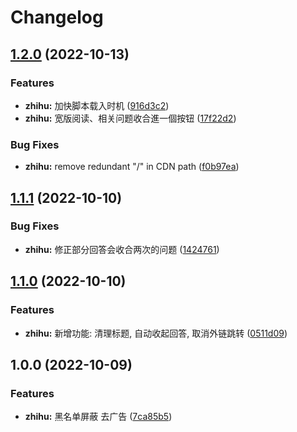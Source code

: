 # Changelog

## [1.2.0](https://github.com/pionxzh/userscripts/compare/zhihu-v1.1.1...zhihu-v1.2.0) (2022-10-13)


### Features

* **zhihu:** 加快脚本载入时机 ([916d3c2](https://github.com/pionxzh/userscripts/commit/916d3c2153c4e5c223ce8a27b0356a8f769b81fd))
* **zhihu:** 宽版阅读、相关问题收合進一個按钮 ([17f22d2](https://github.com/pionxzh/userscripts/commit/17f22d28d3be7767c221c0c16dda12db81b9f471))


### Bug Fixes

* **zhihu:** remove redundant "/" in CDN path ([f0b97ea](https://github.com/pionxzh/userscripts/commit/f0b97ea0f5e522e59cf8341179382248a5cec100))

## [1.1.1](https://github.com/pionxzh/userscripts/compare/zhihu-v1.1.0...zhihu-v1.1.1) (2022-10-10)


### Bug Fixes

* **zhihu:** 修正部分回答会收合两次的问题 ([1424761](https://github.com/pionxzh/userscripts/commit/1424761cb74e501bedb21dfcfbd6baaa78937e20))

## [1.1.0](https://github.com/pionxzh/userscripts/compare/zhihu-v1.0.0...zhihu-v1.1.0) (2022-10-10)


### Features

* **zhihu:** 新增功能: 清理标题, 自动收起回答, 取消外链跳转 ([0511d09](https://github.com/pionxzh/userscripts/commit/0511d09cd465ea97e5ff78658d3e0fadb14fd8aa))

## 1.0.0 (2022-10-09)


### Features

* **zhihu:** 黑名单屏蔽 去广告 ([7ca85b5](https://github.com/pionxzh/userscripts/commit/7ca85b5441ed845c66749937471dc92e9224da3e))
